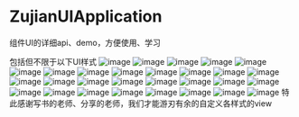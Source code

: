 # ZujianUIApplication
组件UI的详细api、demo，方便使用、学习

包括但不限于以下UI样式
![image](https://user-images.githubusercontent.com/12137984/216887350-c5692a03-0c04-474b-861c-61f98fe73661.png)
![image](https://user-images.githubusercontent.com/12137984/216887406-5e63efe1-64f7-4a91-842f-fa32ef58d979.png)
![image](https://user-images.githubusercontent.com/12137984/216887437-308d7e23-085f-4d52-add7-8c7068e64add.png)
![image](https://user-images.githubusercontent.com/12137984/216887455-668a4be1-f0c2-4972-a7aa-f42735321129.png)
![image](https://user-images.githubusercontent.com/12137984/216887491-103ef4af-a043-4634-b31a-1926ee956d94.png)
![image](https://user-images.githubusercontent.com/12137984/216887530-6b5b9deb-89aa-4ed1-beba-90667dd5af24.png)
![image](https://user-images.githubusercontent.com/12137984/216887559-87f9eb1f-b87e-44ba-9e67-160539add9ec.png)
![image](https://user-images.githubusercontent.com/12137984/216887582-6c2a205b-960a-4c8c-aa51-8736341bc508.png)
![image](https://user-images.githubusercontent.com/12137984/216887609-5dc7a91e-a75b-481c-8d1d-f7301fb72c58.png)
![image](https://user-images.githubusercontent.com/12137984/216887638-bc2f2955-553b-4484-b961-ad53b5c7fe7f.png)
![image](https://user-images.githubusercontent.com/12137984/216887669-761f9894-06a4-400f-b392-3dc84496a64a.png)
![image](https://user-images.githubusercontent.com/12137984/216887720-a7e27130-df52-46c7-aa4a-78b6fa76ccb5.png)
![image](https://user-images.githubusercontent.com/12137984/216887746-013478bf-359b-47ef-8c20-760d16f62e3a.png)
![image](https://user-images.githubusercontent.com/12137984/216887776-0749e90e-a367-4614-88b0-833e39818c9d.png)
![image](https://user-images.githubusercontent.com/12137984/216887817-aa06f869-e82e-4119-864f-1fb662eccc53.png)
![image](https://user-images.githubusercontent.com/12137984/216887858-f38ecb2d-fd37-4859-a629-bc9c2ec28c79.png)
![image](https://user-images.githubusercontent.com/12137984/216887883-b3841a63-c4ee-4be9-9231-a402fc570877.png)
![image](https://user-images.githubusercontent.com/12137984/216887905-c349b17e-87c0-45e9-acc1-d637c5ef7be3.png)
![image](https://user-images.githubusercontent.com/12137984/216887934-dcda05bd-25a7-4471-b42f-4d3f023e217c.png)
![image](https://user-images.githubusercontent.com/12137984/216887957-5f8e7cc3-af92-48aa-a106-807ef5f12127.png)
![image](https://user-images.githubusercontent.com/12137984/216887996-2eaa385b-552c-4451-8569-a71c5f09fe01.png)
![image](https://user-images.githubusercontent.com/12137984/216888009-7f43f039-e2e1-44e2-9b69-ca7abee6e3f3.png)
![image](https://user-images.githubusercontent.com/12137984/216888037-f2855957-569d-4b19-a941-43dfbe3c3871.png)
![image](https://user-images.githubusercontent.com/12137984/216888071-46b5b3b7-b217-450a-95a3-0d2e026e6e79.png)
![image](https://user-images.githubusercontent.com/12137984/216888125-60a9ac29-44ab-4c0d-838d-fae4d1b64da1.png)
![image](https://user-images.githubusercontent.com/12137984/216888154-30f6d166-d400-482d-987d-76f2dfcc60f7.png)
![image](https://user-images.githubusercontent.com/12137984/216888197-f7958e4e-3fdc-4adb-b2db-d461a19ea9f9.png)
![image](https://user-images.githubusercontent.com/12137984/216888226-ee6bc11c-1b22-4de7-85d5-9c7d149c12b6.png)
![image](https://user-images.githubusercontent.com/12137984/216888298-218f162c-c0ff-4fcd-97ee-f3cc30c99ba4.png)
                                                              特此感谢写书的老师、分享的老师，我们才能游刃有余的自定义各样式的view
